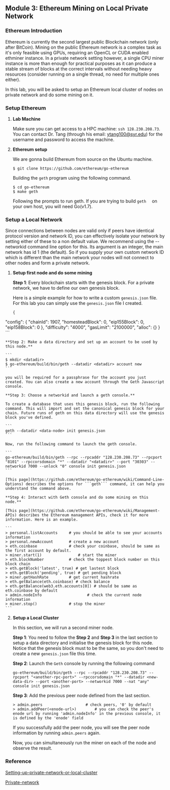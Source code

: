 Module 3: Ethereum Mining on Local Private Network
---

### Ethereum Introduction

Ethereum is currently the second largest public Blockchain network (only after BitCoin). Mining on the public Ethereum network is a complex task as it's only feasible using GPUs, requiring an OpenCL or CUDA enabled ethminer instance. In a private network setting however, a single CPU miner instance is more than enough for practical purposes as it can produce a stable stream of blocks at the correct intervals without needing heavy resources (consider running on a single thread, no need for multiple ones either). 

In this lab, you will be asked to setup an Ethereum local cluster of nodes on private network and do some mining on it.


### Setup Ethereum

1. **Lab Machine**

	Make sure you can get access to a HPC machine: `ssh 128.230.208.73`.  You can contact Dr. Tang (through his email: ytang100@syr.edu) for the username and password to access the machine.

2. **Ethereum setup**

	We are gonna build Ethereum from source on the Ubuntu machine.
	
	```
	$ git clone https://github.com/ethereum/go-ethereum
	```
	
	Building the ```geth``` program using the following command.
	
	```
	$ cd go-ethereum
	$ make geth
	```

	Following the prompts to run  geth. If you are trying to build ```geth	``` on your own host, you will need Go(v1.7).


### Setup a Local Network

Since connections between nodes are valid only if peers have identical protocol version and network ID, you can effectively isolate your network by setting either of these to a non default value. We recommend using the --networkid command line option for this. Its argument is an integer, the main network has id 1 (the default). So if you supply your own custom network ID which is different than the main network your nodes will not connect to other nodes and form a private network.

1. **Setup first node and do some mining** 
	
	**Step 1**: Every blockchain starts with the genesis block. For a private network, we have to define our own genesis block.
	
	Here is a simple example for how to write a custom ```genesis.json``` file. For this lab you can simply use the ```genesis.json``` file I created.
	
	```
	{
  "config": {
    "chainId": 1907,
    "homesteadBlock": 0,
    "eip155Block": 0,
    "eip158Block": 0
  },
  "difficulty": "4000",
  "gasLimit": "2100000",
  "alloc": {}
}
	```
	
	**Step 2: Make a data directory and set up an account to be used by this node.**
	
	```
	$ mkdir <datadir>
	$ go-ethereum/build/bin/geth --datadir <datadir> account new
	```
	
	you will be required for a passphrase for the account you just created. You can also create a new account through the Geth Javascript console.
	
	**Step 3: Choose a networkid and launch a geth console.**
	
	To create a database that uses this genesis block, run the following command. This will import and set the canonical genesis block for your chain. Future runs of geth on this data directory will use the genesis block you've defined.
	
	```
	geth --datadir <data-node> init genesis.json
	```
	
	Now, run the following command to launch the geth console. 
	
	```
	go-ethereum/build/bin/geth --rpc --rpcaddr "128.230.208.73" --rpcport "8101" --rpccorsdomain "*" --datadir "<datadir>" --port "30303" --networkid 7000 --unlock "0" console init genesis.json
	```
	
	[This page](https://github.com/ethereum/go-ethereum/wiki/Command-Line-Options) describes the options for ```geth``` command, it can help you understand the command above.
	
	**Step 4: Interact with Geth console and do some mining on this node.**
	
	[This page](https://github.com/ethereum/go-ethereum/wiki/Management-APIs) describes the Ethereum management APIs, check it for more information. Here is an example.
	
	```
	> personal.listAccounts		# you should be able to see your accounts information
	> personal.newAccount		# create a new account
	> eth.coinbase				# check your coinbase, should be same as the first account by default.
	> miner.start(1)				# start the miner
	> eth.blockNumber			# check the toppest block number on this block chain
	> eth.getBlock('latest', true) # get lastest block
	> eth.getBlock('pending', true)	# get pending block
	> miner.getHashRate			# get current hashrate
	> eth.getBalance(eth.coinbase) # check balance
	> eth.getBalance(web3.eth.accounts[0]) # should be same as eth.coinbase by default
	> admin.nodeInfo					# check the current node information
	> miner.stop()				# stop the miner
	```
	

2. **Setup a Local Cluster**  

	In this section, we will run a second miner node.

	**Step 1**: You need to follow the **Step 2** and **Step 3** in the last section to setup a data directory and initialise the genesis block for this node. Notice that the genesis block must to be the same, so you don't need to create a new ```genesis.json``` file this time.
	
	**Step 2**: Launch the ```Geth``` console by running the following command
	
	```
	go-ethereum/build/bin/geth --rpc --rpcaddr "128.230.208.73" --rpcport "<another-rpc-port>" --rpccorsdomain "*" --datadir <new-data-dir> --port <another-port> --networkid 7000 --nat "any" console init genesis.json
	```
	
	**Step 3**: Add the previous peer node defined from the last section.
	
	```
	> admin.peers					# check peers, '0' by default
	> admin.addPeer(<enode-url>)		# you can check the peer's enode url by running 'admin.nodeInfo' in the previous console, it is defined by the 'enode' field
	```
	If you successfully add the peer node, you will see the peer node information by running ```admin.peers``` again.

	Now, you can simultaneously run the miner on each of the node and observe the result.

### Reference

[Setting-up-private-network-or-local-cluster
](https://github.com/ethereum/go-ethereum/wiki/Setting-up-private-network-or-local-cluster)

[Private-network](https://github.com/ethereum/go-ethereum/wiki/Private-network)


	
	
	
	